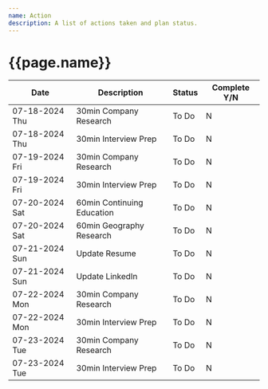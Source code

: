 ```yaml
---
name: Action
description: A list of actions taken and plan status.
---
```

<h1>{{page.name}}</h1>

|Date|Description|Status|Complete Y/N|
|---|---|---|---|
|07-18-2024 Thu|30min Company Research|To Do|N|
|07-18-2024 Thu|30min Interview Prep|To Do|N|
|07-19-2024 Fri|30min Company Research|To Do|N|
|07-19-2024 Fri|30min Interview Prep|To Do|N|
|07-20-2024 Sat|60min Continuing Education|To Do|N|
|07-20-2024 Sat|60min Geography Research|To Do|N|
|07-21-2024 Sun|Update Resume|To Do|N|
|07-21-2024 Sun|Update LinkedIn|To Do|N|
|07-22-2024 Mon|30min Company Research|To Do|N|
|07-22-2024 Mon|30min Interview Prep|To Do|N|
|07-23-2024 Tue|30min Company Research|To Do|N|
|07-23-2024 Tue|30min Interview Prep|To Do|N|

